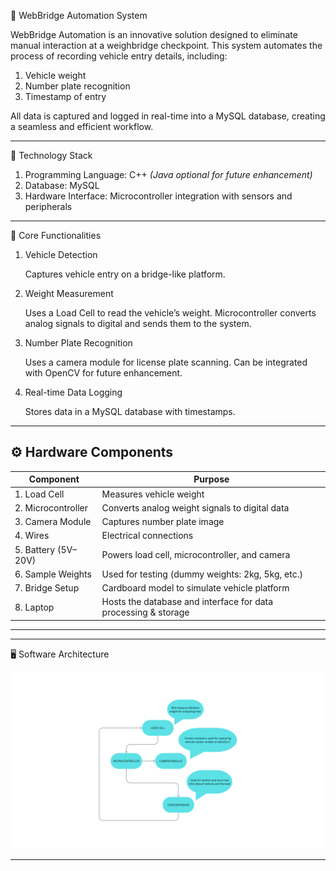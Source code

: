 🚗 WebBridge Automation System

WebBridge Automation is an innovative solution designed to eliminate manual interaction at a weighbridge checkpoint. This system automates the process of recording vehicle entry details, including:

1) Vehicle weight
2) Number plate recognition
3) Timestamp of entry

All data is captured and logged in real-time into a MySQL database, creating a seamless and efficient workflow.

--------------------------------------------------------------------------------------------------------------------------------------

🔧 Technology Stack

1) Programming Language: C++ *(Java optional for future enhancement)*
2) Database: MySQL
3) Hardware Interface: Microcontroller integration with sensors and peripherals

--------------------------------------------------------------------------------------------------------------------------------------

🧠 Core Functionalities

1. Vehicle Detection

   Captures vehicle entry on a bridge-like platform.

2. Weight Measurement

   Uses a Load Cell to read the vehicle’s weight.
   Microcontroller converts analog signals to digital and sends them to the system.

3. Number Plate Recognition

   Uses a camera module for license plate scanning.
   Can be integrated with OpenCV for future enhancement.

4. Real-time Data Logging

   Stores data in a MySQL database with timestamps.

--------------------------------------------------------------------------------------------------------------------------------------

⚙️ Hardware Components
 ------------------------------------------------------------------------------------------
| Component               | Purpose                                                        |
| ----------------------- | -------------------------------------------------------------- |
| 1. Load Cell            | Measures vehicle weight                                        |
| 2. Microcontroller      | Converts analog weight signals to digital data                 |
| 3. Camera Module        | Captures number plate image                                    |
| 4. Wires                | Electrical connections                                         |
| 5. Battery (5V–20V)     | Powers load cell, microcontroller, and camera                  |
| 6. Sample Weights       | Used for testing (dummy weights: 2kg, 5kg, etc.)               |
| 7. Bridge Setup         | Cardboard model to simulate vehicle platform                   |
| 8. Laptop               | Hosts the database and interface for data processing & storage |
 ------------------------------------------------------------------------------------------

--------------------------------------------------------------------------------------------------------------------------------------

🖥️ Software Architecture

![alt text](<LOAD CELL.png>)

--------------------------------------------------------------------------------------------------------------------------------------

